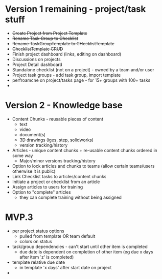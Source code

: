 # Version 1 remaining - project/task stuff
* ~~Create Project from Project Template~~
* ~~Rename Task Group to Checklist~~
* ~~Rename TaskGroupTemplate to CHecklistTemplate~~
* ~~ChecklistTemplate CRUD~~
* Finish project dashboard (links, editing on dashboard)
* Discussions on projects
* Project Detail dashboard
* Standalone checklist (not on a project) - owned by a team and/or user
* Project task groups - add task group, import template
* perfroamcne on project/tasks page - for 15+ groups with 100+ tasks
* 
# Version 2 - Knowledge base
* Content Chunks - reusable pieces of content
  * text
  * video
  * document(s)
  * 3D drawings (iges, step, solidworks)
  * version tracking/history
* Articles - unique content chunks + re-usable content chunks ordered in some way
  * Major/minor versions tracking/history
* Option to lock articles and chunks to teams (allow certain teams/users otherwise it is public)
* Link Checklist tasks to articles/content chunks
* Initiate a project or checklist from an article
* Assign articles to users for training
* Option to "complete" articles
  * they can complete training without being assigned

# MVP.3
* per project status options
  * pulled from template OR team default
  * colors on status
* task/group dependencies - can't start until other item is completed
  * due date is dependent on completion of other item (eg due x days after item 'z' is completed)
* template relative due date
  * in template 'x days' after start date on project
* 
